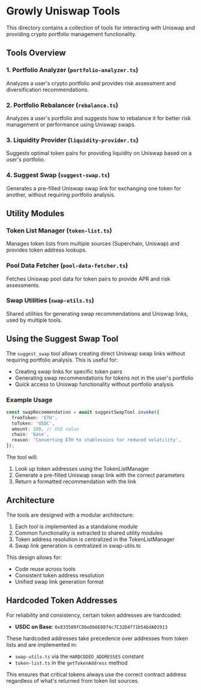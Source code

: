 # Growly Uniswap Tools

This directory contains a collection of tools for interacting with Uniswap and providing crypto portfolio management functionality.

## Tools Overview

### 1. Portfolio Analyzer (`portfolio-analyzer.ts`)

Analyzes a user's crypto portfolio and provides risk assessment and diversification recommendations.

### 2. Portfolio Rebalancer (`rebalance.ts`)

Analyzes a user's portfolio and suggests how to rebalance it for better risk management or performance using Uniswap swaps.

### 3. Liquidity Provider (`liquidity-provider.ts`)

Suggests optimal token pairs for providing liquidity on Uniswap based on a user's portfolio.

### 4. Suggest Swap (`suggest-swap.ts`)

Generates a pre-filled Uniswap swap link for exchanging one token for another, without requiring portfolio analysis.

## Utility Modules

### Token List Manager (`token-list.ts`)

Manages token lists from multiple sources (Superchain, Uniswap) and provides token address lookups.

### Pool Data Fetcher (`pool-data-fetcher.ts`)

Fetches Uniswap pool data for token pairs to provide APR and risk assessments.

### Swap Utilities (`swap-utils.ts`)

Shared utilities for generating swap recommendations and Uniswap links, used by multiple tools.

## Using the Suggest Swap Tool

The `suggest_swap` tool allows creating direct Uniswap swap links without requiring portfolio analysis. This is useful for:

- Creating swap links for specific token pairs
- Generating swap recommendations for tokens not in the user's portfolio
- Quick access to Uniswap functionality without portfolio analysis

### Example Usage

```typescript
const swapRecommendation = await suggestSwapTool.invoke({
  fromToken: 'ETH',
  toToken: 'USDC',
  amount: 100, // USD value
  chain: 'base',
  reason: 'Converting ETH to stablecoins for reduced volatility',
});
```

The tool will:

1. Look up token addresses using the TokenListManager
2. Generate a pre-filled Uniswap swap link with the correct parameters
3. Return a formatted recommendation with the link

## Architecture

The tools are designed with a modular architecture:

1. Each tool is implemented as a standalone module
2. Common functionality is extracted to shared utility modules
3. Token address resolution is centralized in the TokenListManager
4. Swap link generation is centralized in swap-utils.ts

This design allows for:

- Code reuse across tools
- Consistent token address resolution
- Unified swap link generation format

## Hardcoded Token Addresses

For reliability and consistency, certain token addresses are hardcoded:

- **USDC on Base**: `0x833589fCD6eDb6E08f4c7C32D4f71b54bdA02913`

These hardcoded addresses take precedence over addresses from token lists and are implemented in:

- `swap-utils.ts` via the `HARDCODED_ADDRESSES` constant
- `token-list.ts` in the `getTokenAddress` method

This ensures that critical tokens always use the correct contract address regardless of what's returned from token list sources.

```

```
